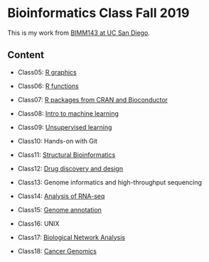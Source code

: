 # Bioinformatics Class Fall 2019

This is my work from [BIMM143 at UC San Diego](https://bioboot.github.io/bimm143_F19/). 

## Content
- Class05: [R graphics](https://github.com/cassandraywang/bimm143/blob/master/Class05/Class05.md)

- Class06: [R functions](https://github.com/cassandraywang/bimm143/blob/master/Class06/Class06/Class06.md)

- Class07: [R packages from CRAN and Bioconductor](https://github.com/cassandraywang/bimm143/blob/master/Class07/Class07.md)

- Class08: [Intro to machine learning](https://github.com/cassandraywang/bimm143/blob/master/Class08/Class08.md)

- Class09: [Unsupervised learning](https://github.com/cassandraywang/bimm143/blob/master/Class09/Class09.md)

- Class10: Hands-on with Git

- Class11: [Structural Bioinformatics](https://github.com/cassandraywang/bimm143/blob/master/Class11/Class11.md)

- Class12: [Drug discovery and design](https://github.com/cassandraywang/bimm143/blob/master/Class12/Class12.md)

- Class13: Genome informatics and high-throughput sequencing

- Class14: [Analysis of RNA-seq](https://github.com/cassandraywang/bimm143/blob/master/Class14/Class14.md)

- Class15: [Genome annotation](https://github.com/cassandraywang/bimm143/blob/master/Class15/Class15.md)

- Class16: UNIX

- Class17: [Biological Network Analysis](https://github.com/cassandraywang/bimm143/blob/master/Class17/Class17.md)

- Class18: [Cancer Genomics](https://github.com/cassandraywang/bimm143/blob/master/Class18/Class18.md)

